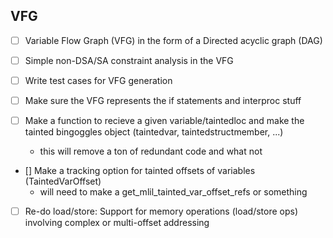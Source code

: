 ## VFG
- [ ] Variable Flow Graph (VFG) in the form of a Directed acyclic graph (DAG)
- [ ] Simple non-DSA/SA constraint analysis in the VFG
- [ ] Write test cases for VFG generation
- [ ] Make sure the VFG represents the if statements and interproc stuff

- [ ] Make a function to recieve a given variable/taintedloc and make the tainted bingoggles object (taintedvar, taintedstructmember, ...)
    - this will remove a ton of redundant code and what not

- [] Make a tracking option for tainted offsets of variables (TaintedVarOffset)
    - will need to make a get_mlil_tainted_var_offset_refs or something

- [ ] Re-do load/store: Support for memory operations (load/store ops) involving complex or multi-offset addressing